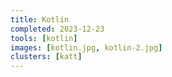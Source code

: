 ```yaml
---
title: Kotlin
completed: 2023-12-23
tools: [kotlin]
images: [kotlin.jpg, kotlin-2.jpg]
clusters: [katt]
---
```

